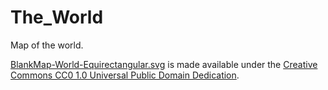 # The_World
Map of the world.

[BlankMap-World-Equirectangular.svg](https://commons.wikimedia.org/wiki/File:BlankMap-World-Equirectangular.svg)
is made available under the
[Creative Commons CC0 1.0 Universal Public Domain Dedication](https://creativecommons.org/publicdomain/zero/1.0/deed.en).
